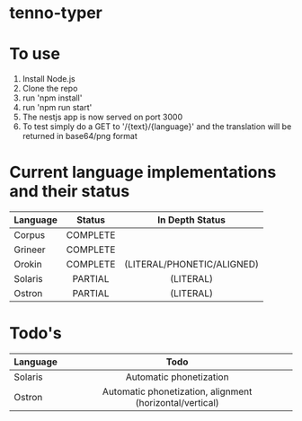 # tenno-typer

# To use
1. Install Node.js
2. Clone the repo
3. run 'npm install'
4. run 'npm run start'
5. The nestjs app is now served on port 3000
6. To test simply do a GET to '/{text}/{language}' and the translation will be returned in base64/png format

# Current language implementations and their status
| Language | Status   | In Depth Status           |
| -------- |:--------:|:-------------------------:|
| Corpus   | COMPLETE |                           |
| Grineer  | COMPLETE |                           |
| Orokin   | COMPLETE | (LITERAL/PHONETIC/ALIGNED)|
| Solaris  | PARTIAL  | (LITERAL)                 |
| Ostron   | PARTIAL  | (LITERAL)                 |

# Todo's
| Language | Todo                                                     |
| -------- |:--------------------------------------------------------:|
| Solaris  | Automatic phonetization                                  |
| Ostron   | Automatic phonetization, alignment (horizontal/vertical) |